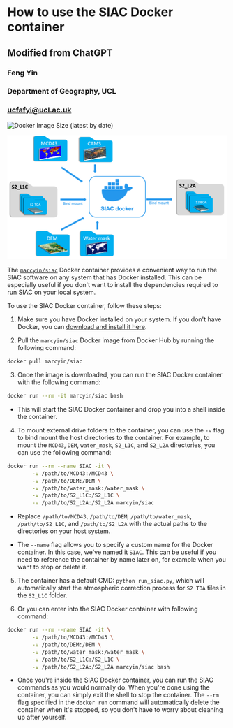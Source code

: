 # How to use the SIAC Docker container

## Modified from ChatGPT

### Feng Yin
### Department of Geography, UCL
### ucfafyi@ucl.ac.uk

![Docker Image Size (latest by date)](https://img.shields.io/docker/image-size/marcyin/siac)

![](siac_docker/siac_docker_diag.png)

The [`marcyin/siac`](https://hub.docker.com/r/marcyin/siac) Docker container provides a convenient way to run the SIAC software on any system that has Docker installed. This can be especially useful if you don't want to install the dependencies required to run SIAC on your local system.

To use the SIAC Docker container, follow these steps:

1. Make sure you have Docker installed on your system. If you don't have Docker, you can [download and install it here](https://www.docker.com/get-started/).
   
2. Pull the `marcyin/siac` Docker image from Docker Hub by running the following command:
```bash
docker pull marcyin/siac
```

3. Once the image is downloaded, you can run the SIAC Docker container with the following command:
```bash
docker run --rm -it marcyin/siac bash
```
   * This will start the SIAC Docker container and drop you into a shell inside the container.

4. To mount external drive folders to the container, you can use the `-v` flag to bind mount the host directories to the container. For example, to mount the `MCD43`, `DEM`, `water_mask`, `S2_L1C`, and `S2_L2A` directories, you can use the following command:
```bash
docker run --rm --name SIAC -it \
        -v /path/to/MCD43:/MCD43 \
        -v /path/to/DEM:/DEM \
        -v /path/to/water_mask:/water_mask \
        -v /path/to/S2_L1C:/S2_L1C \
        -v /path/to/S2_L2A:/S2_L2A marcyin/siac
```

   * Replace `/path/to/MCD43`, `/path/to/DEM`, `/path/to/water_mask`, `/path/to/S2_L1C`, and `/path/to/S2_L2A` with the actual paths to the directories on your host system.

   * The `--name` flag allows you to specify a custom name for the Docker container. In this case, we've named it `SIAC`. This can be useful if you need to reference the container by name later on, for example when you want to stop or delete it.

5. The container has a default CMD: `python run_siac.py`, which will automatically start the atmospheric correction process for `S2 TOA` tiles in the `S2_L1C` folder.
   

6. Or you can enter into the SIAC Docker container with following command:

```bash
docker run --rm --name SIAC -it \
        -v /path/to/MCD43:/MCD43 \
        -v /path/to/DEM:/DEM \
        -v /path/to/water_mask:/water_mask \
        -v /path/to/S2_L1C:/S2_L1C \
        -v /path/to/S2_L2A:/S2_L2A marcyin/siac bash
```
  * Once you're inside the SIAC Docker container, you can run the SIAC commands as you would normally do. When you're done using the container, you can simply exit the shell to stop the container. The `--rm` flag specified in the `docker run` command will automatically delete the container when it's stopped, so you don't have to worry about cleaning up after yourself.